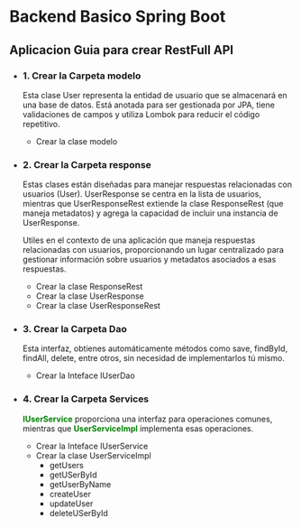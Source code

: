 # Backend Basico Spring Boot

## Aplicacion Guia para crear RestFull API 

- ### 1. Crear la Carpeta modelo 
   Esta clase User representa la entidad de usuario que se almacenará en una base de datos. Está anotada para ser gestionada por JPA, tiene validaciones de campos y utiliza Lombok para reducir el código repetitivo.

  -  Crear la clase modelo
  
- ### 2. Crear la Carpeta response 
   Estas clases están diseñadas para manejar respuestas relacionadas con usuarios (User). UserResponse se centra en la lista de usuarios, mientras que UserResponseRest extiende la clase ResponseRest (que maneja metadatos) y agrega la capacidad de incluir una instancia de UserResponse.

   Utiles en el contexto de una aplicación que maneja respuestas relacionadas con usuarios, proporcionando un lugar centralizado para gestionar información sobre usuarios y metadatos asociados a esas respuestas.

  -  Crear la clase ResponseRest
  -  Crear la clase UserResponse
  -  Crear la clase UserResponseRest

- ### 3. Crear la Carpeta Dao
   Esta interfaz, obtienes automáticamente métodos como save, findById, findAll, delete, entre otros, sin necesidad de implementarlos tú mismo.

  -  Crear la Inteface IUserDao

- ### 4. Crear la Carpeta Services
   <span style="color:green"> __IUserService__ </span> proporciona una interfaz para operaciones comunes, mientras que <span style="color:green"> __UserServiceImpl__ </span>implementa esas operaciones.

  -  Crear la Inteface IUserService
  -  Crear la clase UserServiceImpl
      -  getUsers
      -  getUSerById
      -  getUserByName
      -  createUser
      -  updateUser
      -  deleteUSerById
